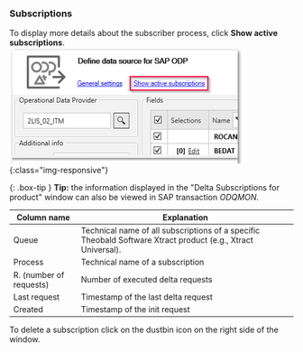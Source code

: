 ### Subscriptions
To display more details about the subscriber process, click **Show active subscriptions**.
<br/>
![Subscriptions](/img/content/odp/odp-settings-subscriptions.png){:class="img-responsive"}
<br/>

{: .box-tip } 
**Tip:** the information displayed in the "Delta Subscriptions for product" window can also be viewed in SAP transaction *ODQMON*.  

Column name | Explanation
------------| -------------
Queue | Technical name of all subscriptions of a specific Theobald Software Xtract product (e.g., Xtract Universal).
Process | Technical name of a subscription
R. (number of requests) | Number of executed delta requests
Last request | Timestamp of the last delta request 
Created | Timestamp of the init request 


To delete a subscription click on the dustbin icon on the right side of the window.

